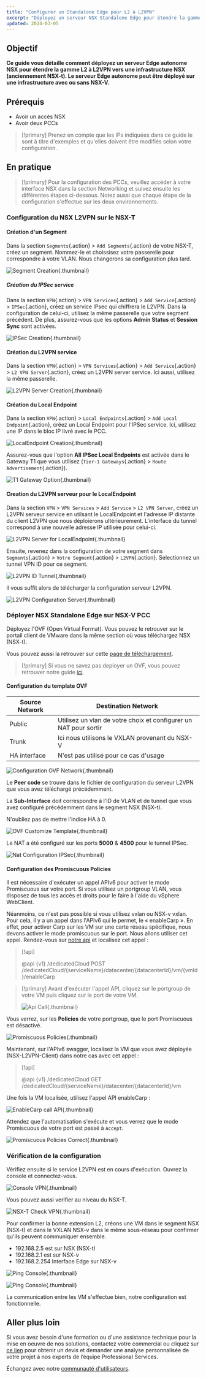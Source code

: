 ```yaml
---
title: "Configurer un Standalone Edge pour L2 à L2VPN"
excerpt: "Déployez un serveur NSX Standalone Edge pour étendre la gamme L2 à L2VPN vers une infrastructure NSX"
updated: 2024-03-05
---
```


## Objectif

**Ce guide vous détaille comment déployez un serveur Edge autonome NSX pour étendre la gamme L2 à L2VPN vers une infrastructure NSX (anciennement NSX-t). Le serveur Edge autonome peut être déployé sur une infrastructure avec ou sans NSX-V.**

## Prérequis

- Avoir un accès NSX
- Avoir deux PCCs

> [!primary]
> Prenez en compte que les IPs indiquées dans ce guide le sont à titre d'exemples et qu'elles doivent être modifiés selon votre configuration.

## En pratique

> [!primary]
> Pour la configuration des PCCs, veuillez accéder à votre interface NSX dans la section Networking et suivez ensuite les différentes étapes ci-dessous. Notez aussi que chaque étape de la configuration s'effectue sur les deux environnements.

### Configuration du NSX L2VPN sur le NSX-T

#### Création d'un Segment

Dans la section `Segments`{.action} >  `Add Segments`{.action} de votre NSX-T, créez un segment. Nommez-le et choissisez votre passerelle pour correspondre à votre VLAN. Nous changerons sa configuration plus tard.

![Segment Creation](images/segment_creation.png){.thumbnail}

##### Création du IPSec service

Dans la section `VPN`{.action} > `VPN Services`{.action} > `Add Service`{.action} > `IPSec`{.action}, créez un service IPsec qui chiffrera le L2VPN. Dans la configuration de celui-ci, utilisez la même passerelle que votre segment précédent. De plus, assurez-vous que les options **Admin Status** et **Session Sync** sont activées.

![IPSec Creation](images/ipsec_service_creation.png){.thumbnail}

#### Création du L2VPN service

Dans la section `VPN`{.action} > `VPN Services`{.action} > `Add Service`{.action} > `L2 VPN Server`{.action}, créez un L2VPN server service. Ici aussi, utilisez la même passerelle.

![L2VPN Server Creation](images/l2vpn_server_service_creation.png){.thumbnail}

#### Création du Local Endpoint

Dans la section `VPN`{.action} > `Local Endpoints`{.action} > `Add Local Endpoint`{.action}, créez un Local Endpoint pour l'IPSec service. Ici, utilisez une IP dans le bloc IP livré avec le PCC.

![LocalEndpoint Creation](images/localendpoint_creation.png){.thumbnail}

Assurez-vous que l'option **All IPSec Local Endpoints** est activée dans le Gateway T1 que vous utilisez (`Tier-1 Gateways`{.action} > `Route Advertisement`{.action}).

![T1 Gateway Option](images/t1_gateway_options.png){.thumbnail}

#### Creation du L2VPN serveur pour le LocalEndpoint

Dans la section `VPN` > `VPN Services` > `Add Service` > `L2 VPN Server`, créez un L2VPN serveur service en utilsant le LocalEndpoint et l'adresse IP distante du client L2VPN que nous déploierons ultérieurement. L'interface du tunnel correspond à une nouvelle adresse IP utilisée pour celui-ci.

![L2VPN Server for LocalEndpoint](images/l2vpn_server_for_localendpoint.png){.thumbnail}

Ensuite, revenez dans la configuration de votre segment dans  `Segments`{.action} > `Votre Segment`{.action} > `L2VPN`{.action}. Selectionnez un tunnel VPN ID pour ce segment.

![L2VPN ID Tunnel](images/l2vpn_configure_id.png){.thumbnail}

Il vous suffit alors de télécharger la configuration serveur L2VPN.

![L2VPN Configuration Server](images/l2vpn_configuration_server.png){.thumbnail}

### Déployer NSX Standalone Edge sur NSX-V PCC

Déployez l'OVF (Open Virtual Format). Vous pouvez le retrouver sur le portail client de VMware dans la même section où vous téléchargez NSX (NSX-t).

Vous pouvez aussi la retrouver sur cette [page de téléchargement](https://customerconnect.vmware.com/downloads/details?downloadGroup=NSXV_6414_EDGE&productId=417).

> [!primary]
> Si vous ne savez pas deployer un OVF, vous pouvez retrouver notre guide [ici](/pages/hosted_private_cloud/hosted_private_cloud_powered_by_vmware/ovf_template).
>

#### Configuration du template OVF

| Source Network | Destination Network |
| ------- | ------ |
| Public | Utilisez un vlan de votre choix et configurer un NAT pour sortir |
| Trunk | Ici nous utilisons le VXLAN provenant du NSX-V |
| HA interface | N'est pas utilisé pour ce cas d'usage |

![Configuration OVF Network](images/ovf_configuration.png){.thumbnail}

Le **Peer code** se trouve dans le fichier de configuration du serveur L2VPN que vous avez téléchargé précédemment.

La **Sub-Interface** doit correspondre à l'ID de VLAN et de tunnel que vous avez configuré précédemment dans le segment NSX (NSX-t).

N'oubliez pas de mettre l'indice HA à 0.

![OVF Customize Template](images/ovh_customize_template.png){.thumbnail}

Le NAT a été configuré sur les ports **5000** & **4500** pour le tunnel IPSec.

![Nat Configuration IPSec](images/nat_configuration.png){.thumbnail}

#### Configuration des Promiscuous Policies

Il est nécessaire d'exécuter un appel APIv6 pour activer le mode Promiscuous sur votre port. Si vous utilisez un portgroup VLAN, vous disposez de tous les accès et droits pour le faire à l'aide du vSphere WebClient.

Néanmoins, ce n'est pas possible si vous utilisez vxlan ou NSX-v vxlan. Pour cela, il y a un appel dans l'APIv6 qui le permet, le « enableCarp ». En effet, pour activer Carp sur les VM sur une carte réseau spécifique, nous devons activer le mode promiscuous sur le port. Nous allons utiliser cet appel. Rendez-vous sur [notre api](https://api.ovh.com/console/#/dedicatedCloud) et localisez cet appel :

> [!api]
>
> @api {v1} /dedicatedCloud POST /dedicatedCloud/{serviceName}/datacenter/{datacenterId}/vm/{vmId}/enableCarp
>

> [!primary]
> Avant d'exécuter l'appel API, cliquez sur le portgroup de votre VM puis cliquez sur le port de votre VM.
>
> ![Api Call](images/api_call.png){.thumbnail}

Vous verrez, sur les **Policies** de votre portgroup, que le port Promiscuous est désactivé.

![Promiscuous Policies](images/promiscuos_policies.png){.thumbnail}

Maintenant, sur l'APIv6 swagger, localisez la VM que vous avez déployée (NSX-L2VPN-Client) dans notre cas avec cet appel :

> [!api]
>
> @api {v1} /dedicatedCloud  GET /dedicatedCloud/{serviceName}/datacenter/{datacenterId}/vm
>

Une fois la VM localisée, utilisez l'appel API enableCarp :

![EnableCarp call API](images/enableCarp_call_api.png){.thumbnail}

Attendez que l'automatisation s'exécute et vous verrez que le mode Promiscuous de votre port est passé à `Accept`.

![Promiscuous Policies Correct](images/promiscuos_policies_correct.png){.thumbnail}

### Vérification de la configuration

Vérifiez ensuite si le service L2VPN est en cours d'exécution. Ouvrez la console et connectez-vous.

![Console VPN](images/console_vpn.png){.thumbnail}

Vous pouvez aussi verifier au niveau du NSX-T.

![NSX-T Check VPN](images/nsx_t_check_vpn.png){.thumbnail}

Pour confirmer la bonne extension L2, créons une VM dans le segment NSX (NSX-t) et dans le VXLAN NSX-v dans le même sous-réseau pour confirmer qu'ils peuvent communiquer ensemble.

- 192.168.2.5 est sur NSX (NSX-t)
- 192.168.2.1 est sur NSX-v
- 192.168.2.254 Interface Edge sur NSX-v

![Ping Console](images/ping_console_1.png){.thumbnail}

![Ping Console](images/ping_console_2.png){.thumbnail}

La communication entre les VM s'effectue bien, notre configuration est fonctionnelle.

## Aller plus loin

Si vous avez besoin d'une formation ou d'une assistance technique pour la mise en oeuvre de nos solutions, contactez votre commercial ou cliquez sur [ce lien](https://www.ovhcloud.com/fr-ca/professional-services/) pour obtenir un devis et demander une analyse personnalisée de votre projet à nos experts de l’équipe Professional Services.

Échangez avec notre [communauté d'utilisateurs](/links/community).